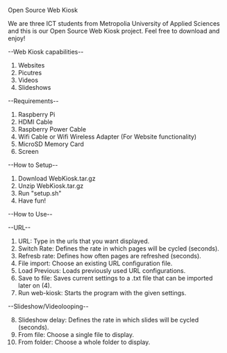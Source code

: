 Open Source Web Kiosk

We are three ICT students from Metropolia University of Applied Sciences and this is our Open Source Web Kiosk project. Feel free to download and enjoy! 

--Web Kiosk capabilities--

1. Websites
2. Picutres
3. Videos
4. Slideshows

--Requirements--

1. Raspberry Pi
2. HDMI Cable
3. Raspberry Power Cable
4. Wifi Cable or Wifi Wireless Adapter (For Website functionality)
5. MicroSD Memory Card
6. Screen


--How to Setup--

1. Download WebKiosk.tar.gz
2. Unzip WebKiosk.tar.gz
3. Run "setup.sh"
4. Have fun!


--How to Use--


--URL--

1. URL: Type in the urls that you want displayed.
2. Switch Rate: Defines the rate in which pages will be cycled (seconds).
3. Refresb rate: Defines how often pages are refreshed (seconds).
4. File import: Choose an existing URL configuration file.
5. Load Previous: Loads previously used URL configurations.
6. Save to file: Saves current settings to a .txt file that can be imported later on (4).
7. Run web-kiosk: Starts the program with the given settings.


--Slideshow/Videolooping--

8. Slideshow delay: Defines the rate in which slides will be cycled (seconds).
9. From file: Choose a single file to display.
10. From folder: Choose a whole folder to display.
